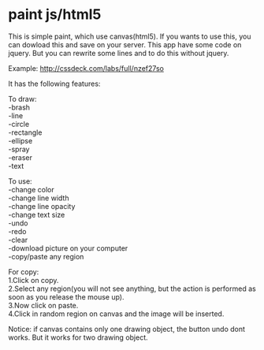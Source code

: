 # paint js/html5

This is simple paint, which use canvas(html5).
If you wants to use this, you can dowload this and save on your server.
This app have some code on jquery. But you can rewrite some lines and to do this without jquery.

Example: http://cssdeck.com/labs/full/nzef27so

It has the following features:

To draw:<br>
-brash<br>
-line<br>
-circle<br>
-rectangle<br>
-ellipse<br>
-spray<br>
-eraser<br>
-text<br>

To use:<br>
-change color<br>
-change line width<br>
-change line opacity<br>
-change text size<br>
-undo<br>
-redo<br>
-clear<br>
-download picture on your computer<br>
-copy/paste any region


For copy:<br> 1.Click on copy.<br> 2.Select any region(you will not see anything, but the action is performed as soon as you release the mouse up).<br> 3.Now click on paste.<br> 4.Click in random region on canvas and the image will be inserted.

Notice: if canvas contains only one drawing object, the button undo dont works. But it works for two drawing object. 
